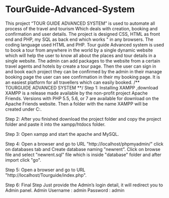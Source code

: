 # TourGuide-Advanced-System
This project “TOUR GUIDE ADVANCED SYSTEM” is used to automate all process of the travel and tourism Which deals with creation, booking and confirmation and user details. 
The project  is designed CSS, HTML as front end and PHP, my SQL as back end which works " in any  browsers. 
The coding language used HTML and PHP. 
Tour guide Advanced system is used to  book a tour from anywhere in the world by a single dynamic website which will help the user  to know all about the places and tour details in a single website. 
The admin can add packages  to the website from a certain travel agents and hotels by create a tour page. 
Then the user  can sign in and book each project they can be confirmed by the admin in their manage booking  page the user can see confirmation in their my booking page.
It is an easiest platform for all  travellers which can easily booked. 
/** TOURGUIDE ADVANCED SYSTEM **/
Step 1: Installing XAMPP ,download XAMPP is a release made available by the non-profit project Apache Friends. Versions with PHP 5.5, 5.6, or 7 are available for download on the Apache Friends website. Then a folder with the name XAMPP will be created under C:.

Step 2: After you finished download the project folder and copy the project folder and paste it into the xampp/htdocs folder.

Step 3: Open xampp and start the apache and MySQL.

Step 4: Open a browser and go to URL "http://localhost/phpmyadmin/" click on databases tab and Create database naming "newrent". Click on browse file and select "newrent.sql" file which is inside "database" folder and after import click "go".

Step 5: Open a browser and go to URL "http://localhost/Tourguide/index.php".

Step 6: Final Step Just provide the Admin’s login detail, it will redirect you to Admin panel. Admin Username : admin Password : admin
